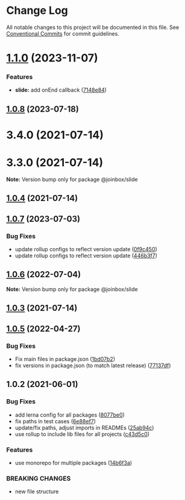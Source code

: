 # Change Log

All notable changes to this project will be documented in this file.
See [Conventional Commits](https://conventionalcommits.org) for commit guidelines.

# [1.1.0](https://github.com/joinbox/ui-components/compare/@joinbox/slide@1.0.8...@joinbox/slide@1.1.0) (2023-11-07)


### Features

* **slide:** add onEnd callback ([7148e84](https://github.com/joinbox/ui-components/commit/7148e84ba734daf24d457d773e1008fd201b8ac6))





## [1.0.8](https://github.com/joinbox/ui-components/compare/@joinbox/slide@1.0.7...@joinbox/slide@1.0.8) (2023-07-18)



# 3.4.0 (2021-07-14)



# 3.3.0 (2021-07-14)

**Note:** Version bump only for package @joinbox/slide





## [1.0.4](https://github.com/joinbox/ui-components/compare/@joinbox/slide@1.0.3...@joinbox/slide@1.0.4) (2021-07-14)
## [1.0.7](https://github.com/joinbox/ui-components/compare/@joinbox/slide@1.0.6...@joinbox/slide@1.0.7) (2023-07-03)


### Bug Fixes

* update rollup configs to reflect version update ([0f9c450](https://github.com/joinbox/ui-components/commit/0f9c4504fd607c325aa0f337c1b36c46f2d48496))
* update rollup configs to reflect version update ([446b3f7](https://github.com/joinbox/ui-components/commit/446b3f7a6718d277efd7194345a23b90083026cb))





## [1.0.6](https://github.com/joinbox/ui-components/compare/@joinbox/slide@1.0.5...@joinbox/slide@1.0.6) (2022-07-04)

**Note:** Version bump only for package @joinbox/slide





## [1.0.3](https://github.com/joinbox/ui-components/compare/@joinbox/slide@1.0.2...@joinbox/slide@1.0.3) (2021-07-14)
## [1.0.5](https://github.com/joinbox/ui-components/compare/@joinbox/slide@1.0.2...@joinbox/slide@1.0.5) (2022-04-27)


### Bug Fixes

* Fix main files in package.json ([1bd07b2](https://github.com/joinbox/ui-components/commit/1bd07b28a92881f499edac71e25453010bb2fe6c))
* fix versions in package.json (to match latest release) ([77137df](https://github.com/joinbox/ui-components/commit/77137df6758b2d39ee06941ba3e6a062c1f5b9e4))





## 1.0.2 (2021-06-01)


### Bug Fixes

* add lerna config for all packages ([8077be0](https://github.com/joinbox/ui-components/commit/8077be07d4cd1606f6f53913e78e70a79bb9f8f9))
* fix paths in test cases ([6e88ef7](https://github.com/joinbox/ui-components/commit/6e88ef74c44115b00db3343a7360c6b78ded90be))
* update/fix paths, adjust imports in READMEs ([25ab94c](https://github.com/joinbox/ui-components/commit/25ab94c55f7620fb4f10024c110757ca4f9969fb))
* use rollup to include lib files for all projects ([c43d5c0](https://github.com/joinbox/ui-components/commit/c43d5c04a7ef62d18ac8f7c56e4e88fffd32c133))


### Features

* use monorepo for multiple packages ([14b6f3a](https://github.com/joinbox/ui-components/commit/14b6f3af4e9950d649a6218ebede85d656403aa0))


### BREAKING CHANGES

* new file structure
